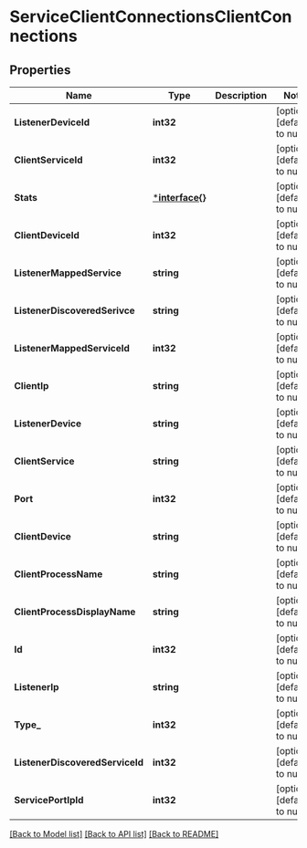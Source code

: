 # ServiceClientConnectionsClientConnections

## Properties
Name | Type | Description | Notes
------------ | ------------- | ------------- | -------------
**ListenerDeviceId** | **int32** |  | [optional] [default to null]
**ClientServiceId** | **int32** |  | [optional] [default to null]
**Stats** | [***interface{}**](interface{}.md) |  | [optional] [default to null]
**ClientDeviceId** | **int32** |  | [optional] [default to null]
**ListenerMappedService** | **string** |  | [optional] [default to null]
**ListenerDiscoveredSerivce** | **string** |  | [optional] [default to null]
**ListenerMappedServiceId** | **int32** |  | [optional] [default to null]
**ClientIp** | **string** |  | [optional] [default to null]
**ListenerDevice** | **string** |  | [optional] [default to null]
**ClientService** | **string** |  | [optional] [default to null]
**Port** | **int32** |  | [optional] [default to null]
**ClientDevice** | **string** |  | [optional] [default to null]
**ClientProcessName** | **string** |  | [optional] [default to null]
**ClientProcessDisplayName** | **string** |  | [optional] [default to null]
**Id** | **int32** |  | [optional] [default to null]
**ListenerIp** | **string** |  | [optional] [default to null]
**Type_** | **int32** |  | [optional] [default to null]
**ListenerDiscoveredServiceId** | **int32** |  | [optional] [default to null]
**ServicePortIpId** | **int32** |  | [optional] [default to null]

[[Back to Model list]](../README.md#documentation-for-models) [[Back to API list]](../README.md#documentation-for-api-endpoints) [[Back to README]](../README.md)


